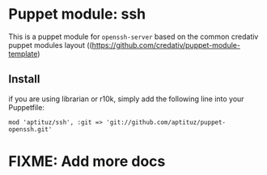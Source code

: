 # Puppet module: ssh

This is a puppet module for `openssh-server` based on the common credativ puppet modules
layout ((https://github.com/credativ/puppet-module-template)

## Install

if you are using librarian or r10k, simply add the following line into your Puppetfile:

    mod 'aptituz/ssh', :git => 'git://github.com/aptituz/puppet-openssh.git'

# FIXME: Add more docs
